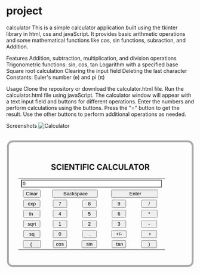 # project
calculator
This is a simple calculator application built using the tkinter library in html, css and javaScript. It provides basic arithmetic operations and some mathematical functions like cos, sin functions, subraction, and Addition.

Features
Addition, subtraction, multiplication, and division operations
Trigonometric functions: sin, cos, tan
Logarithm with a specified base
Square root calculation
Clearing the input field
Deleting the last character
Constants: Euler's number (e) and pi (π)

Usage
Clone the repository or download the calculator.html file.
Run the calculator.html file using javaScript.
The calculator window will appear with a text input field and buttons for different operations.
Enter the numbers and perform calculations using the buttons.
Press the "=" button to get the result.
Use the other buttons to perform additional operations as needed.

Screenshots
![Calculator](https://github.com/Codzahm/project/assets/123078736/b7ac6e10-d39a-4584-979d-19089fe273f4)

<!DOCTYPE html>
<html>
<head>
<style>
	form{
	width:440px;
	padding:25px;
	margin:auto;
	border:5px solid #aaa;
	border-radius:15px 15px;
	}
	
	input{
	background:#888;
	color:#fff;
	font-size:15px;
	padding-top:15px;
	padding-bottom:15px;
	padding-left:19px;
	padding-right:19px;
	margin:6px;
	}

	h2{
	text-align:center;
	}

	.sc{
	background:#fff;
	color:#000;
	}
</style>
<script>
function addChar(input, character) {
	if(input.value == null || input.value == "0")
		input.value = character
	else
		input.value += character
}

function cos(form) {
	form.display.value = Math.cos(form.display.value);
}

function sin(form) {
	form.display.value = Math.sin(form.display.value);
}

function tan(form) {
	form.display.value = Math.tan(form.display.value);
}

function sqrt(form) {
	form.display.value = Math.sqrt(form.display.value);
}

function ln(form) {
	form.display.value = Math.log(form.display.value);
}

function exp(form) {
	form.display.value = Math.exp(form.display.value);
}

function deleteChar(input) {
	input.value = input.value.substring(0, input.value.length - 1)
}

function changeSign(input) {
	if(input.value.substring(0, 1) == "-")
		input.value = input.value.substring(1, input.value.length)
	else
		input.value = "-" + input.value
}

function compute(form) {
	form.display.value = eval(form.display.value)
}

function square(form) {
	form.display.value = eval(form.display.value) * eval(form.display.value)
}

function checkNum(str) {
	for (var i = 0; i < str.length; i++) {
		var ch = str.substring(i, i+1)
		if (ch < "0" || ch > "9") {
			if (ch != "/" && ch != "*" && ch != "+" && ch != "-" && ch != "."
				&& ch != "(" && ch!= ")") {
				alert("invalid entry!")
				return false
				}
			}
		}
		return true
}
</script>
</head>
<body>
<br>
<form name="sci-calc">
<h2>SCIENTIFIC CALCULATOR</h2>
<table cellspacing="0" cellpadding="1">
<TR>
<TD COLSPAN="5" ALIGN="center"><input NAME="display" class="sc" VALUE="0" SIZE="44" MAXLENGTH="25"></TD>
</TR>
<TR>                                  
<td align="center"><input type="button" value="Clear" ONCLICK="this.form.display.value = 0 "></TD>
<td align="center" colspan="2"><input type="button" value="      Backspace     " ONCLICK="deleteChar(this.form.display)"></TD>
<td align="center" colspan="2"><input type="button" value="           Enter          " NAME="Enter" ONCLICK="if (checkNum(this.form.display.value)) { compute(this.form) }"></TD>
</TR> 
<TR>
<td align="center"><input type="button" value=" exp " ONCLICK="if (checkNum(this.form.display.value)) { exp(this.form) }"></TD>
<td align="center"><input type="button" value="  7  " ONCLICK="addChar(this.form.display, '7')"></TD>
<td align="center"><input type="button" value="  8  " ONCLICK="addChar(this.form.display, '8')"></TD>
<td align="center"><input type="button" value="  9  " ONCLICK="addChar(this.form.display, '9')"></TD>
<td align="center"><input type="button" value="   /   " ONCLICK="addChar(this.form.display, '/')"></TD>
</TR>                                  
<TR>                                   
<td align="center"><input type="button" value="  ln   " ONCLICK="if (checkNum(this.form.display.value)) { ln(this.form) }"></TD>
<td align="center"><input type="button" value="  4  " ONCLICK="addChar(this.form.display, '4')"></TD>
<td align="center"><input type="button" value="  5  " ONCLICK="addChar(this.form.display, '5')"></TD>
<td align="center"><input type="button" value="  6  " ONCLICK="addChar(this.form.display, '6')"></TD>
<td align="center"><input type="button" value="   *   " ONCLICK="addChar(this.form.display, '*')"></TD>
</TR>                                   
<TR>                                    
<td align="center"><input type="button" value=" sqrt " ONCLICK="if (checkNum(this.form.display.value)) { sqrt(this.form) }"></TD>
<td align="center"><input type="button" value="  1  " ONCLICK="addChar(this.form.display, '1')"></TD>
<td align="center"><input type="button" value="  2  " ONCLICK="addChar(this.form.display, '2')"></TD>
<td align="center"><input type="button" value="  3  " ONCLICK="addChar(this.form.display, '3')"></TD>
<td align="center"><input type="button" value="   -   " ONCLICK="addChar(this.form.display, '-')"></TD>
</TR>                                  
<TR>                                   
<td align="center"><input type="button" value="  sq  " ONCLICK="if (checkNum(this.form.display.value)) { square(this.form) }"></TD>
<td align="center"><input type="button" value="  0  " ONCLICK="addChar(this.form.display, '0')"></TD>
<td align="center"><input type="button" value="   .  " ONCLICK="addChar(this.form.display, '.')"></TD>
<td align="center"><input type="button" value=" +/- " ONCLICK="changeSign(this.form.display)"></TD>
<td align="center"><input type="button" value="   +  " ONCLICK="addChar(this.form.display, '+')"></TD>
</TR>                                  
<TR>                                   
<td align="center"><input type="button" value="   (    " ONCLICK="addChar(this.form.display, '(')"></TD>
<td align="center"><input type="button" value="cos" ONCLICK="if (checkNum(this.form.display.value)) { cos(this.form) }"></TD>
<td align="center"><input type="button" value=" sin " ONCLICK="if (checkNum(this.form.display.value)) { sin(this.form) }"></TD>
<td align="center"><input type="button" value=" tan" ONCLICK="if (checkNum(this.form.display.value)) { tan(this.form) }"></TD>
<td align="center"><input type="button" value="   )   " ONCLICK="addChar(this.form.display, ')')"></TD>
</TR>                                 

</table>
</form>
</body>
</html>
